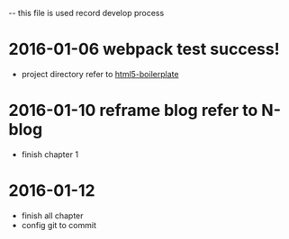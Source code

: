 -- this file is used record develop process

#  2016-01-06 webpack test success!
   * project directory refer to [html5-boilerplate](https://github.com/h5bp/html5-boilerplate)

# 2016-01-10 reframe blog refer to N-blog
  * finish chapter 1

# 2016-01-12
  * finish all chapter
  * config git to commit



           

